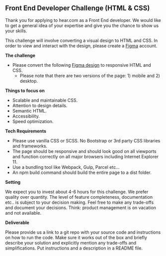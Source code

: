 ## Front End Developer Challenge (HTML & CSS)

Thank you for applying to hear.com as a Front End developer. We would like to get a general idea of your expertise and give you the chance to show us your skills.

This challenge will involve converting a visual design to HTML and CSS. In order to view and interact with the design, please create a [Figma](https://www.figma.com/) account.

**The challenge**

 * Please convert the following [Figma design](https://www.figma.com/file/5zbl0XzHHyi75zm3YqzPwv/Front-End-Coding-Challenge?node-id=0%3A1) to responsive HTML and CSS.
	- Please note that there are two versions of the page: 1) mobile and 2) desktop.

**Things to focus on**

 * Scalable and maintainable CSS.
 * Attention to design details.
 * Semantic HTML.
 * Accessibility.
 * Speed optimization.

**Tech Requirements**

- Please use vanilla CSS or SCSS. No Bootstrap or 3rd party CSS libraries and frameworks.
- The page should be responsive and should look good on all viewports and function correctly on all major browsers including Internet Explorer 11.
- Use a bundling tool like Webpack, Gulp, Parcel etc...
- An npm build command should build the entire page to a dist folder.

**Setting**

We expect you to invest about 4-6 hours for this challenge. We prefer quality over quantity. The level of feature completeness, documentation etc.. is subject to your decision making. Feel free to make any trade-offs and document your decisions. Think: product management is on vacation and not available.

**Deliverable**

Please provide us a link to a git repo with your source code and instructions on how to run the code. Make sure it works out of the box and briefly describe your solution and explicitly mention any trade-offs and simplifications. Put instructions and a description in a README file.
